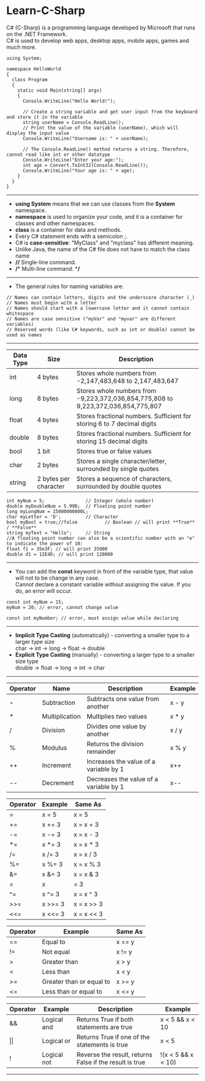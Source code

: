 # Learn-C-Sharp

C# (C-Sharp) is a programming language developed by Microsoft that runs on the .NET Framework.  
C# is used to develop web apps, desktop apps, mobile apps, games and much more.

```
using System;

namespace HelloWorld
{
  class Program
  {
    static void Main(string[] args)
    {
      Console.WriteLine("Hello World!");    

      // Create a string variable and get user input from the keyboard and store it in the variable
      string userName = Console.ReadLine();
      // Print the value of the variable (userName), which will display the input value
      Console.WriteLine("Username is: " + userName);
      
      // The Console.ReadLine() method returns a string. Therefore, cannot read like int or other datatype
      Console.WriteLine("Enter your age:");
      int age = Convert.ToInt32(Console.ReadLine());
      Console.WriteLine("Your age is: " + age);
    }
  }
}
```
---
+ **using System** means that we can use classes from the **System** namespace.
+ **namespace** is used to organize your code, and it is a container for classes and other namespaces.
+ **class** is a container for data and methods.
+ Every C# statement ends with a semicolon ;.
+ C# is **case-sensitive**: "MyClass" and "myclass" has different meaning.
+ Unlike Java, the name of the C# file does not have to match the class name
+ **//** Single-line command.
+ **/*** Multi-line command. ***/**
---
+ The general rules for naming variables are:
```
// Names can contain letters, digits and the underscore character (_)  
// Names must begin with a letter  
// Names should start with a lowercase letter and it cannot contain whitespace  
// Names are case sensitive ("myVar" and "myvar" are different variables)  
// Reserved words (like C# keywords, such as int or double) cannot be used as names
```
---

Data Type | Size | Description
------------- | ----- | ----------
int | 4 bytes | Stores whole numbers from -2,147,483,648 to 2,147,483,647
long | 8 bytes | Stores whole numbers from -9,223,372,036,854,775,808 to 9,223,372,036,854,775,807
float | 4 bytes | Stores fractional numbers. Sufficient for storing 6 to 7 decimal digits
double | 8 bytes | Stores fractional numbers. Sufficient for storing 15 decimal digits
bool | 1 bit | Stores true or false values
char | 2 bytes | Stores a single character/letter, surrounded by single quotes
string | 2 bytes per character	| Stores a sequence of characters, surrounded by double quotes

```
int myNum = 5;               // Integer (whole number)
double myDoubleNum = 5.99D;  // Floating point number
long myLongNum = 15000000000L;
char myLetter = 'D';         // Character
bool myBool = true;//false          // Boolean // will print **True** / **False**
string myText = "Hello";     // String
//A floating point number can also be a scientific number with an "e" to indicate the power of 10:
float f1 = 35e3F; // will print 35000
double d1 = 12E4D; // will print 120000
```
---
+ You can add the **const** keyword in front of the variable type, that value will not to be change in any case.  
  Cannot declare a constant variable without assigning the value. If you do, an error will occur.
```
const int myNum = 15;
myNum = 20; // error, cannot change value

const int myNumber; // error, must assign value while declaring
```
---
+ **Implicit Type Casting** (automatically) - converting a smaller type to a larger type size  
char -> int -> long -> float -> double
+ **Explicit Type Casting** (manually) - converting a larger type to a smaller size type  
double -> float -> long -> int -> char
---
Operator | Name | Description | Example
-------- | ---- | ----------- | -------
**-** | Subtraction | Subtracts one value from another | x - y	
\* | Multiplication | Multiplies two values | x * y	
/ | Division | Divides one value by another | x / y	
% | Modulus | Returns the division remainder | x % y	
++ | Increment | Increases the value of a variable by 1 | x++	
-- | Decrement | Decreases the value of a variable by 1 | x--

Operator | Example | Same As
-------- | ---- | ----------
= | x = 5 | x = 5	
+= | x += 3 | x = x + 3	
-= | x -= 3 | x = x - 3	
*= | x *= 3 | x = x * 3	
/= | x /= 3 | x = x / 3	
%= | x %= 3 | x = x % 3	
&= | x &= 3 | x = x & 3	
|= | x |= 3 | x = x | 3	
^= | x ^= 3 | x = x ^ 3	
\>>= | x >>= 3 | x = x >> 3
<<= | x <<= 3 | x = x << 3

Operator | Example | Same As
-------- | ---- | ----------
== | Equal to | x == y	
!= | Not equal | x != y	
\> | Greater than | x > y	
< | Less than | x < y	
\>= | Greater than or equal to | x >= y	
<= | Less than or equal to | x <= y

Operator | Example | Description | Example
-------- | ------- | ----------- | -------
&& | Logical and | Returns True if both statements are true | x < 5 &&  x < 10	
\|\| | Logical or | Returns True if one of the statements is true | x < 5 || x < 4	
! | Logical not | Reverse the result, returns False if the result is true | !(x < 5 && x < 10)

---

